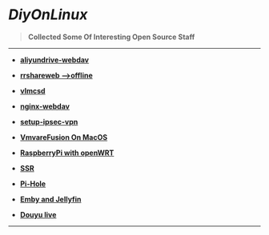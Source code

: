 # *DiyOnLinux*

> **Collected Some Of Interesting Open Source Staff**

---

- [**aliyundrive-webdav**](aliyundrive-webdav)

- [**rrshareweb -->offline**](rrshare)

- [**vlmcsd**](vlmcsd)

- **[nginx-webdav](nginx-webdav)**

- **[setup-ipsec-vpn](https://github.com/hwdsl2/setup-ipsec-vpn)**

- **[VmvareFusion On MacOS](VmvareFusion)**

- **[RaspberryPi with openWRT](RaspberryPi)**

- **[SSR](ssr)**

- **[Pi-Hole ](Pi-hole)**

- **[Emby and Jellyfin](media)**
- **[Douyu live](live)**
---
